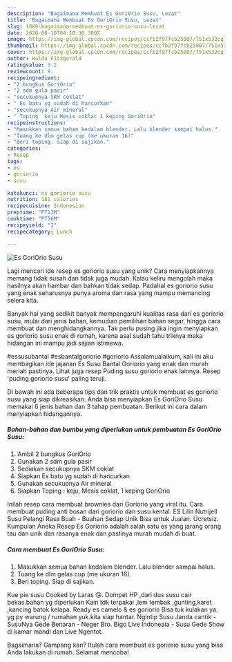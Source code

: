 ```yaml
---
description: "Bagaimana Membuat Es GoriOrio Susu, Lezat"
title: "Bagaimana Membuat Es GoriOrio Susu, Lezat"
slug: 1089-bagaimana-membuat-es-goriorio-susu-lezat
date: 2020-08-10T04:10:30.380Z
image: https://img-global.cpcdn.com/recipes/ccfb2f97fcb25007/751x532cq70/es-goriorio-susu-foto-resep-utama.jpg
thumbnail: https://img-global.cpcdn.com/recipes/ccfb2f97fcb25007/751x532cq70/es-goriorio-susu-foto-resep-utama.jpg
cover: https://img-global.cpcdn.com/recipes/ccfb2f97fcb25007/751x532cq70/es-goriorio-susu-foto-resep-utama.jpg
author: Hulda Fitzgerald
ratingvalue: 3.2
reviewcount: 9
recipeingredient:
- "2 bungkus GoriOrio"
- "2 sdm gula pasir"
- "secukupnya SKM coklat"
- " Es batu yg sudah di hancurkan"
- "secukupnya Air mineral"
- " Toping  keju Mesis coklat 1 keping GoriOrio"
recipeinstructions:
- "Masukkan semua bahan kedalam blender. Lalu blender sampai halus."
- "Tuang ke dlm gelas cup (me ukuran 16)"
- "Beri toping. Siap di sajikan."
categories:
- Resep
tags:
- es
- goriorio
- susu

katakunci: es goriorio susu 
nutrition: 181 calories
recipecuisine: Indonesian
preptime: "PT13M"
cooktime: "PT56M"
recipeyield: "1"
recipecategory: Lunch

---
```



![Es GoriOrio Susu](https://img-global.cpcdn.com/recipes/ccfb2f97fcb25007/751x532cq70/es-goriorio-susu-foto-resep-utama.jpg)

Lagi mencari ide resep es goriorio susu yang unik? Cara menyiapkannya memang tidak susah dan tidak juga mudah. Kalau keliru mengolah maka hasilnya akan hambar dan bahkan tidak sedap. Padahal es goriorio susu yang enak seharusnya punya aroma dan rasa yang mampu memancing selera kita.

Banyak hal yang sedikit banyak mempengaruhi kualitas rasa dari es goriorio susu, mulai dari jenis bahan, kemudian pemilihan bahan segar, hingga cara membuat dan menghidangkannya. Tak perlu pusing jika ingin menyiapkan es goriorio susu enak di rumah, karena asal sudah tahu triknya maka hidangan ini mampu jadi sajian istimewa.

#essusubantal #esbantalgoriorio #goriorio Assalamualaikum, kali ini aku membagikan ide jajanan Es Susu Bantal Goriorio yang enak dan murah meriah pastinya. Lihat juga resep Puding susu goriorio enak lainnya. Resep &#39;puding goriorio susu&#39; paling teruji.


Di bawah ini ada beberapa tips dan trik praktis untuk membuat es goriorio susu yang siap dikreasikan. Anda bisa menyiapkan Es GoriOrio Susu memakai 6 jenis bahan dan 3 tahap pembuatan. Berikut ini cara dalam menyiapkan hidangannya.

<!--inarticleads1-->

##### Bahan-bahan dan bumbu yang diperlukan untuk pembuatan Es GoriOrio Susu:

1. Ambil 2 bungkus GoriOrio
1. Gunakan 2 sdm gula pasir
1. Sediakan secukupnya SKM coklat
1. Siapkan  Es batu yg sudah di hancurkan
1. Gunakan secukupnya Air mineral
1. Siapkan  Toping : keju, Mesis coklat, 1 keping GoriOrio


Inilah resep cara membuat brownies dari Goriorio yang viral itu. Cara membuat puding anti bosan dari goriorio dan susu kental. ES Lilin Nutrijell Susu Pelangi Rasa Buah - Buahan Sedap Unik Bisa untuk Jualan. Ücretsiz. Kumpulan Aneka Resep Es Goriorio adalah salah satu es yang jarang orang tau dan unik dan rasanya enak dan pastinya murah mudah di buat. 

<!--inarticleads2-->

##### Cara membuat Es GoriOrio Susu:

1. Masukkan semua bahan kedalam blender. Lalu blender sampai halus.
1. Tuang ke dlm gelas cup (me ukuran 16)
1. Beri toping. Siap di sajikan.


Kue pie susu Cooked by Laras 😘. Dompet HP ,dari dus susu cair bekas.bahan yg diperlukan Kain tdk terpakai ,lem tembak ,gunting,karet ,kancing batok kelapa. Ready es camelo &amp; es goriorio Bisa tuk kulakan ya. yg py warung / rumahan yuk.kita siap hantar. Ngintip Susu Janda cantik - SusuNya Gede Benaran - Neger Bro. Bigo Live Indoneaia - Susu Gede Show di kamar mandi dan Live Ngentot. 

Bagaimana? Gampang kan? Itulah cara membuat es goriorio susu yang bisa Anda lakukan di rumah. Selamat mencoba!
